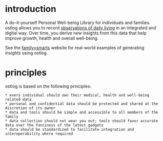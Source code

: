 # introduction
A do-it-yourself Personal Well-being Library for individuals and families. ostlog allows you to record [observations of daily living](https://en.wikipedia.org/wiki/Observations_of_daily_living) in an integrated and digital way. Over time, you derive new insights from this data that help improve growth, health and overall well-being.   

See the [family•smarts](http://familysmarts.net) website for real-world examples of generating insights using ostlog. 

# principles
ostlog is based on the following principles:

	* every individual should own their medical, health and well-being related data
	* personal and confidential data should be protected and shared at the discretion of its owner 
	* data and tools should be simple and accessible to all members of the family 
	* data collection should not wear you out; tools should favor accurate data over the fanciness of the latest gadgets 
	* data should be standardized to facilitate integration and interoperability where required 
